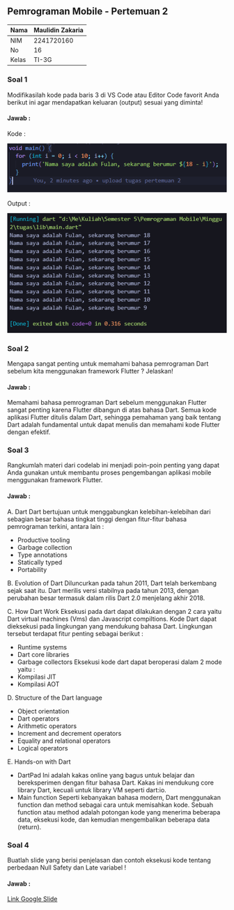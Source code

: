 ## Pemrograman Mobile - Pertemuan 2

| Nama  | Maulidin Zakaria  |
| ------------ | ------------ |
| NIM  | 2241720160  |
| No  | 16  |
| Kelas  | TI-3G  |


### Soal 1
Modifikasilah kode pada baris 3 di VS Code atau Editor Code favorit Anda berikut ini agar mendapatkan keluaran (output) sesuai yang diminta!

#### Jawab :

Kode :

![](../../docs/Pertemuan_2/Pertemuan2_Kode.png)

Output : 

![](../../docs/Pertemuan_2/Pertemuan2_Output.png)


### Soal 2

Mengapa sangat penting untuk memahami bahasa pemrograman Dart sebelum kita menggunakan framework Flutter ? Jelaskan!

#### Jawab :

Memahami bahasa pemrograman Dart sebelum menggunakan Flutter sangat penting karena Flutter dibangun di atas bahasa Dart. Semua kode aplikasi Flutter ditulis dalam Dart, sehingga pemahaman yang baik tentang Dart adalah fundamental untuk dapat menulis dan memahami kode Flutter dengan efektif.

### Soal 3

Rangkumlah materi dari codelab ini menjadi poin-poin penting yang dapat Anda gunakan untuk membantu proses pengembangan aplikasi mobile menggunakan framework Flutter.

#### Jawab :

A. Dart
Dart bertujuan untuk menggabungkan kelebihan-kelebihan dari sebagian besar bahasa tingkat tinggi dengan fitur-fitur bahasa pemrograman terkini, antara lain : 
- Productive tooling 
- Garbage collection 
- Type annotations 
- Statically typed 
- Portability

B. Evolution of Dart
Diluncurkan pada tahun 2011, Dart telah berkembang sejak saat itu. Dart merilis versi stabilnya pada tahun 2013, dengan perubahan besar termasuk dalam rilis Dart 2.0 menjelang akhir 2018.

C. How Dart Work
Eksekusi pada dart dapat dilakukan dengan 2 cara yaitu Dart virtual machines (Vms) dan Javascript compiltions. Kode Dart dapat dieksekusi pada lingkungan yang mendukung bahasa Dart. Lingkungan tersebut terdapat fitur penting sebagai berikut : 
- Runtime systems 
- Dart core libraries 
- Garbage collectors
Eksekusi kode dart dapat beroperasi dalam 2 mode yaitu : 
- Kompilasi JIT 
- Kompilasi AOT

D. Structure of the Dart language 
- Object orientation 
- Dart operators 
- Arithmetic operators 
- Increment and decrement operators 
- Equality and relational operators 
- Logical operators

E. Hands-on with Dart 
- DartPad
Ini adalah kakas online yang bagus untuk belajar dan bereksperimen dengan fitur bahasa Dart. Kakas ini mendukung core library Dart, kecuali untuk library VM seperti dart:io. 
- Main function
Seperti kebanyakan bahasa modern, Dart menggunakan function dan method sebagai cara untuk memisahkan kode. Sebuah function atau method adalah potongan kode yang menerima beberapa data, eksekusi kode, dan kemudian mengembalikan beberapa data (return).

### Soal 4

Buatlah slide yang berisi penjelasan dan contoh eksekusi kode tentang perbedaan Null Safety dan Late variabel !

#### Jawab :

[Link Google Slide](https://docs.google.com/presentation/d/1iXRKenF-_kaHl35nR9-Pr8z6oZBTboui/edit?usp=sharing&ouid=103926660888790701081&rtpof=true&sd=true)